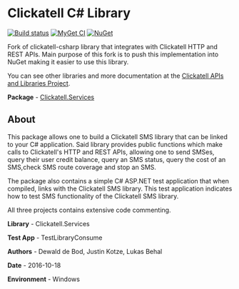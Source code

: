 # Clickatell C# Library

[![Build status](https://ci.appveyor.com/api/projects/status/25dfc1r08o5krj1h/branch/master?svg=true)](https://ci.appveyor.com/project/luk355/clickatell-csharp/branch/master)
[![MyGet CI](https://img.shields.io/myget/luk355-ci/v/Clickatell.Services.svg)](http://myget.org/gallery/luk355-ci)
[![NuGet](https://img.shields.io/nuget/v/Clickatell.Services.svg)](https://www.nuget.org/packages/Clickatell.Services/)

Fork of clickatell-csharp library that integrates with Clickatell HTTP and REST APIs. Main purpose of this fork is to push this implementation into NuGet making it easier to use this library.

You can see other libraries and more documentation at the [Clickatell APIs and Libraries Project](http://clickatell.github.io/).

**Package** - [Clickatell.Services](http://nuget.org/packages/clickatell.services)


## About
This package allows one to build a Clickatell SMS library that can be linked to your C# application. Said library provides public functions which make calls to Clickatell's HTTP and REST APIs, allowing one to send SMSes, query their user credit balance, query an SMS status, query the cost of an SMS,check SMS route coverage and stop an SMS.

The package also contains a simple C# ASP.NET test application that when compiled, links with the Clickatell SMS library. This test application indicates how to test SMS functionality of the Clickatell SMS library.

All three projects contains extensive code commenting.

**Library** - Clickatell.Services

**Test App** - TestLibraryConsume

**Authors** - Dewald de Bod, Justin Kotze, Lukas Behal

**Date** - 2016-10-18

**Environment** - Windows
